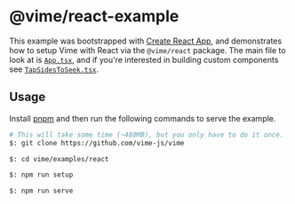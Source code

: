 # @vime/react-example

This example was bootstrapped with [Create React App](https://github.com/facebook/create-react-app),
and demonstrates how to setup Vime with React via the `@vime/react` package. The main
file to look at is [`App.tsx`](./src/App.tsx), and if you're interested in building custom
components see [`TapSidesToSeek.tsx`](./src/TapSidesToSeek.tsx).

## Usage

Install [pnpm](https://pnpm.js.org/en/installation) and then run the following commands to serve
the example.

```bash
# This will take some time (~480MB), but you only have to do it once.
$: git clone https://github.com/vime-js/vime

$: cd vime/examples/react

$: npm run setup

$: npm run serve
```

